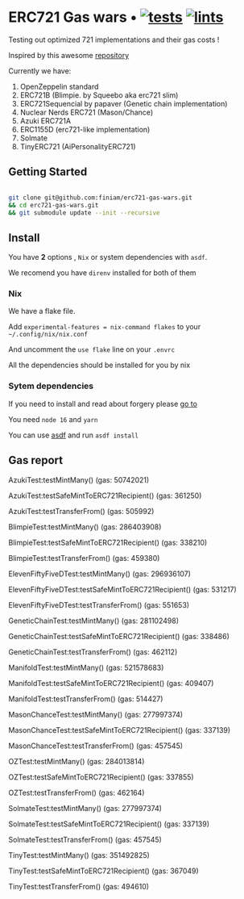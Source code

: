 
# ERC721 Gas wars • [![tests](https://github.com/finiam/contracts-template/actions/workflows/tests.yml/badge.svg)](https://github.com/finiam/contracts-template/actions/workflows/tests.yml) [![lints](https://github.com/finiam/contracts-template/actions/workflows/lints.yml/badge.svg)](https://github.com/finiam/contracts-template/actions/workflows/lints.yml)

Testing out optimized 721 implementations and their gas costs !

Inspired by this awesome [repository](https://github.com/nftchef/erc721-gas-compare)

Currently we have:

1. OpenZeppelin standard
2. ERC721B (Blimpie. by Squeebo aka erc721 slim)
3. ERC721Sequencial by papaver (Genetic chain implementation)
4. Nuclear Nerds ERC721 (Mason/Chance)
5. Azuki ERC721A
6. ERC1155D (erc721-like implementation)
7. Solmate
8. TinyERC721 (AiPersonalityERC721)

## Getting Started

```sh

git clone git@github.com:finiam/erc721-gas-wars.git
&& cd erc721-gas-wars.git
&& git submodule update --init --recursive
```

## Install

You have **2** options , `Nix` or system dependencies with `asdf`.

We recomend you have `direnv` installed for both of them

### Nix

We have a flake file.

Add `experimental-features = nix-command flakes` to your `~/.config/nix/nix.conf`

And uncomment the `use flake` line on your `.envrc`

All the dependencies should be installed for you by nix

### Sytem dependencies

If you need to install and read about forgery please [go to](https://onbjerg.github.io/foundry-book/)

You need `node 16` and `yarn`

You can use [asdf](https://github.com/asdf-vm/asdf) and run `asdf install`


## Gas report

AzukiTest:testMintMany() (gas: 50742021)

AzukiTest:testSafeMintToERC721Recipient() (gas: 361250)

AzukiTest:testTransferFrom() (gas: 505992)

BlimpieTest:testMintMany() (gas: 286403908)

BlimpieTest:testSafeMintToERC721Recipient() (gas: 338210)

BlimpieTest:testTransferFrom() (gas: 459380)

ElevenFiftyFiveDTest:testMintMany() (gas: 296936107)

ElevenFiftyFiveDTest:testSafeMintToERC721Recipient() (gas: 531217)

ElevenFiftyFiveDTest:testTransferFrom() (gas: 551653)

GeneticChainTest:testMintMany() (gas: 281102498)

GeneticChainTest:testSafeMintToERC721Recipient() (gas: 338486)

GeneticChainTest:testTransferFrom() (gas: 462112)

ManifoldTest:testMintMany() (gas: 521578683)

ManifoldTest:testSafeMintToERC721Recipient() (gas: 409407)

ManifoldTest:testTransferFrom() (gas: 514427)

MasonChanceTest:testMintMany() (gas: 277997374)

MasonChanceTest:testSafeMintToERC721Recipient() (gas: 337139)

MasonChanceTest:testTransferFrom() (gas: 457545)

OZTest:testMintMany() (gas: 284013814)

OZTest:testSafeMintToERC721Recipient() (gas: 337855)

OZTest:testTransferFrom() (gas: 462164)

SolmateTest:testMintMany() (gas: 277997374)

SolmateTest:testSafeMintToERC721Recipient() (gas: 337139)

SolmateTest:testTransferFrom() (gas: 457545)

TinyTest:testMintMany() (gas: 351492825)

TinyTest:testSafeMintToERC721Recipient() (gas: 367049)

TinyTest:testTransferFrom() (gas: 494610)

